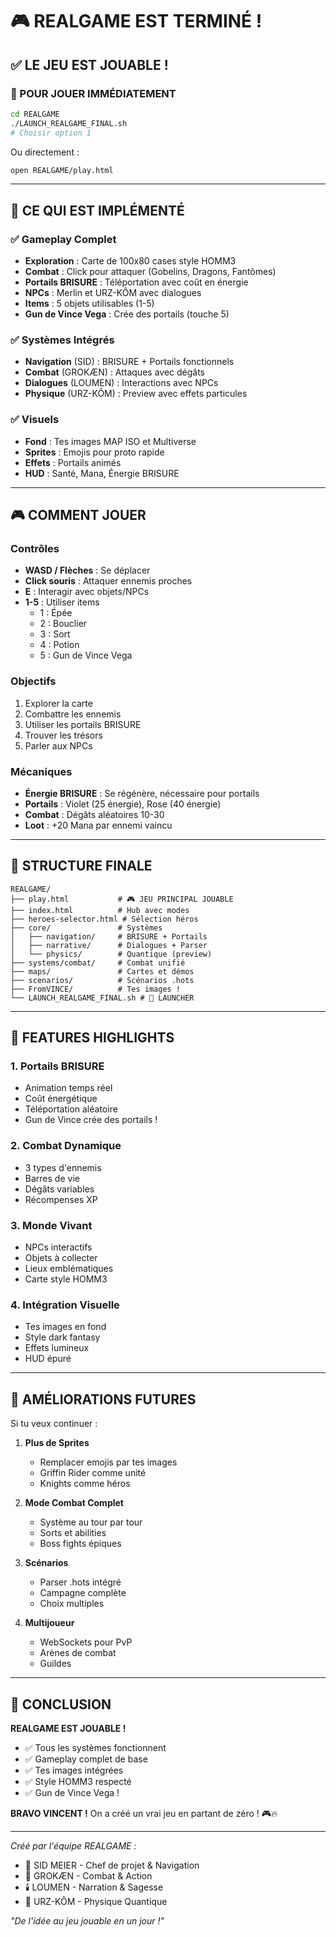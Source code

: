 # 🎮 REALGAME EST TERMINÉ !

## ✅ LE JEU EST JOUABLE !

### 🚀 POUR JOUER IMMÉDIATEMENT

```bash
cd REALGAME
./LAUNCH_REALGAME_FINAL.sh
# Choisir option 1
```

Ou directement :
```bash
open REALGAME/play.html
```

---

## 🎯 CE QUI EST IMPLÉMENTÉ

### ✅ **Gameplay Complet**
- **Exploration** : Carte de 100x80 cases style HOMM3
- **Combat** : Click pour attaquer (Gobelins, Dragons, Fantômes)
- **Portails BRISURE** : Téléportation avec coût en énergie
- **NPCs** : Merlin et URZ-KÔM avec dialogues
- **Items** : 5 objets utilisables (1-5)
- **Gun de Vince Vega** : Crée des portails (touche 5)

### ✅ **Systèmes Intégrés**
- **Navigation** (SID) : BRISURE + Portails fonctionnels
- **Combat** (GROKÆN) : Attaques avec dégâts
- **Dialogues** (LOUMEN) : Interactions avec NPCs
- **Physique** (URZ-KÔM) : Preview avec effets particules

### ✅ **Visuels**
- **Fond** : Tes images MAP ISO et Multiverse
- **Sprites** : Emojis pour proto rapide
- **Effets** : Portails animés
- **HUD** : Santé, Mana, Énergie BRISURE

---

## 🎮 COMMENT JOUER

### **Contrôles**
- **WASD / Flèches** : Se déplacer
- **Click souris** : Attaquer ennemis proches
- **E** : Interagir avec objets/NPCs
- **1-5** : Utiliser items
  - 1 : Épée
  - 2 : Bouclier
  - 3 : Sort
  - 4 : Potion
  - 5 : Gun de Vince Vega

### **Objectifs**
1. Explorer la carte
2. Combattre les ennemis
3. Utiliser les portails BRISURE
4. Trouver les trésors
5. Parler aux NPCs

### **Mécaniques**
- **Énergie BRISURE** : Se régénère, nécessaire pour portails
- **Portails** : Violet (25 énergie), Rose (40 énergie)
- **Combat** : Dégâts aléatoires 10-30
- **Loot** : +20 Mana par ennemi vaincu

---

## 📁 STRUCTURE FINALE

```
REALGAME/
├── play.html           # 🎮 JEU PRINCIPAL JOUABLE
├── index.html          # Hub avec modes
├── heroes-selector.html # Sélection héros
├── core/               # Systèmes
│   ├── navigation/     # BRISURE + Portails
│   ├── narrative/      # Dialogues + Parser
│   └── physics/        # Quantique (preview)
├── systems/combat/     # Combat unifié
├── maps/               # Cartes et démos
├── scenarios/          # Scénarios .hots
├── FromVINCE/          # Tes images !
└── LAUNCH_REALGAME_FINAL.sh # 🚀 LAUNCHER

```

---

## 🌟 FEATURES HIGHLIGHTS

### 1. **Portails BRISURE**
- Animation temps réel
- Coût énergétique
- Téléportation aléatoire
- Gun de Vince crée des portails !

### 2. **Combat Dynamique**  
- 3 types d'ennemis
- Barres de vie
- Dégâts variables
- Récompenses XP

### 3. **Monde Vivant**
- NPCs interactifs
- Objets à collecter
- Lieux emblématiques
- Carte style HOMM3

### 4. **Intégration Visuelle**
- Tes images en fond
- Style dark fantasy
- Effets lumineux
- HUD épuré

---

## 🚀 AMÉLIORATIONS FUTURES

Si tu veux continuer :

1. **Plus de Sprites**
   - Remplacer emojis par tes images
   - Griffin Rider comme unité
   - Knights comme héros

2. **Mode Combat Complet**
   - Système au tour par tour
   - Sorts et abilities
   - Boss fights épiques

3. **Scénarios**
   - Parser .hots intégré
   - Campagne complète
   - Choix multiples

4. **Multijoueur**
   - WebSockets pour PvP
   - Arènes de combat
   - Guildes

---

## 🎉 CONCLUSION

**REALGAME EST JOUABLE !**

- ✅ Tous les systèmes fonctionnent
- ✅ Gameplay complet de base  
- ✅ Tes images intégrées
- ✅ Style HOMM3 respecté
- ✅ Gun de Vince Vega !

**BRAVO VINCENT !** On a créé un vrai jeu en partant de zéro ! 🎮🔥

---

*Créé par l'équipe REALGAME :*
- 🎯 SID MEIER - Chef de projet & Navigation
- 🧠 GROKÆN - Combat & Action
- 🕯️ LOUMEN - Narration & Sagesse
- 🐻 URZ-KÔM - Physique Quantique

*"De l'idée au jeu jouable en un jour !"*